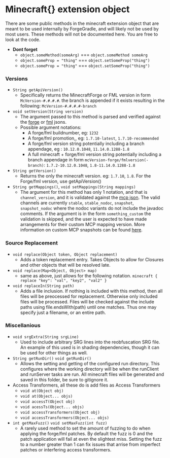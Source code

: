 # Minecraft{} extension object

There are some public methods in the minecraft extension object that are meant to be used internally by ForgeGradle, and will likely not be used by most users. These methods will not be documented here. You are free to look at the code.

- **Dont forget**
    - `object.someMethod(someArg)` === `object.someMethod someArg`
    - `object.someProp = "thing"` === `object.setSomeProp("thing")`
    - `object.someProp = "thing"` === `object.setSomeProp("thing")`

### Versions
- `String getApiVersion()`
    - Specifically returns the MinecraftForge or FML version in form `McVersion-#.#.#.#`. the branch is appended if it exists resulting in the following: `McVersion-#.#.#.#-branch`
- `void setVersion(String version)`
    - The argument passed to this method is parsed and verified against the [forge](http://files.minecraftforge.net/maven/net/minecraftforge/forge/json) or [fml](http://files.minecraftforge.net/maven/net/minecraftforge/fml/json) jsons.
    - Possible argument notations:
        - A forge/fml buildnumber, eg: `1232`
        - A forge/fml promotion,, eg: `1.7.10-latest`, `1.7.10-recommended`
        - A forge/fml version string potentially including a branch appendage, eg : `10.12.0.1048`, `11.14.0.1288-1.8`
        - A full minecraft + forge/fml version string potentially including a branch appendage in form `mcVersion-forge/fmlversion(-branch)`: `1.7.2-10.12.0.1048`, `1.8-11.14.0.1288-1.8`
- `String getVersion()`
    - Returns the only the minecraft version. eg: `1.7.10`, `1.8`. For the Forge/fml version, use getApiVersion()
- `String getMappings()`, `void setMappings(String mappings)`
    - The argument for this method has only 1 notation, and that is `channel_version`, and it is validated against the [mcp json](http://gregtech.overminddl1.com/srgs/versions.json). The valid channels are currently `stable`, `stable_nodoc`, `snapshot`, `snapshot_nodoc` where the nodoc variants do not include the javadoc comments. If the argument is in the form `something_custom` the validation is skipped, and the user is expected to have made arrangements for their custom MCP mapping version. More information on custom MCP snapshots can be found [here](https://gist.github.com/AbrarSyed/0d1f7ebea8767e264038).


### Source Replacement
- `void replace(Object token, Object replacement)`
    - Adds a token replacement entry. Takes Objects to allow for Closures and other objects that will be resolved late.
- `void replace(Map<Object, Object> map)`
    - same as above, just allows for the following notation. `minecraft { replace "key": "val", "key2", "val2" }`
- `void replaceIn(String path)`
    - Adds a file inclusion. If nothing is included with this method, then all files will be preocessed for replacement. Otherwise only included files will be processed. Files will be checked against the include paths using file.endsWith(path) until one matches. Thus one may specify just a filename, or an entire path.

### Miscellanious
- `void srgExtra(String srgLine)`
    - Used to include arbitrary SRG lines into the reobfuscation SRG file. An example of this used is in shading dependencies, though it can be used for other things as well.
- `String getRunDir()` `void getRunDir()`
    - Allows the setting and getting of the configured run directory. This configures where the working directory will be when the runClient and runServer tasks are run. All minecraft files will be generated and saved in this folder, be sure to gitignore it.
- Access Transformers, all these do is add files as Access Transformers
    - `void at(Object obj)`
    - `void at(Object... objs)`
    - `void accessT(Object obj)`
    - `void acessTs(Object... objs)`
    - `void accessTransformers(Object obj)`
    - `void accessTransformers(Object... objs)`
- `int getMaxFuzz()` `void setMaxFuzz(int fuzz)`
    - A rarely used method to set the amount of fuzzing to do when applying the forge/fml patches. By default the fuzz is 0 and the patch application will fail at even the slightest miss. Setting the fuzz to a number greater than 1 can fix issues that arrise from imperfect patches or interfering access transformers.
